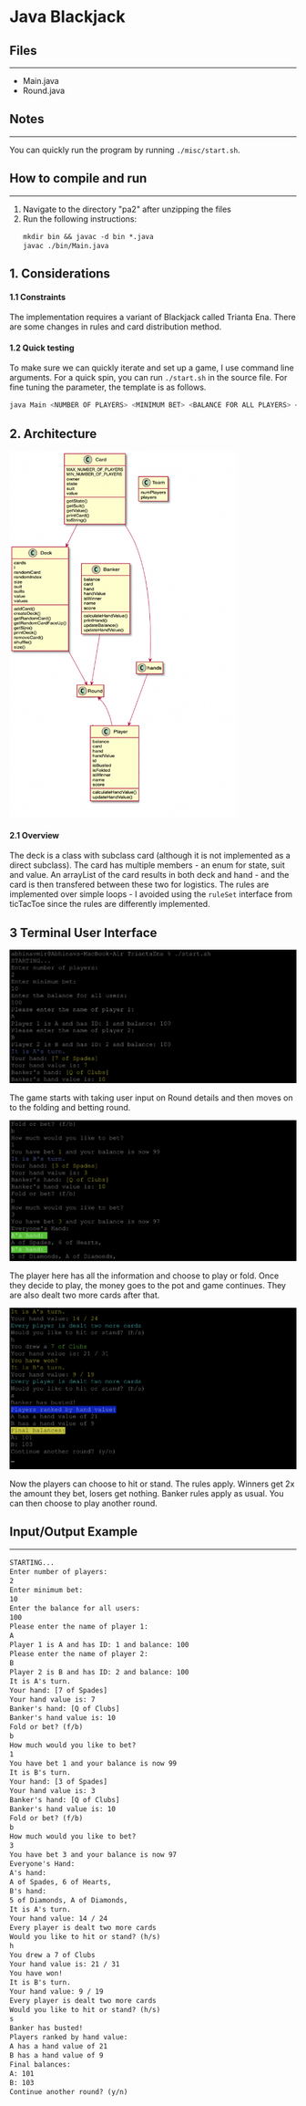 # Java Blackjack

## Files
---------------------------------------------------------------------------
- Main.java
- Round.java

## Notes
---------------------------------------------------------------------------
You can quickly run the program by running `./misc/start.sh`.

## How to compile and run
---------------------------------------------------------------------------
1. Navigate to the directory "pa2" after unzipping the files
2. Run the following instructions:
   ```shell
   mkdir bin && javac -d bin *.java
   javac ./bin/Main.java
   ```


## 1. Considerations

#### 1.1 Constraints
The implementation requires a variant of Blackjack called Trianta Ena. There are some changes in rules and card distribution method. 

#### 1.2 Quick testing
To make sure we can quickly iterate and set up a game, I use command line arguments. For a quick spin, you can run `./start.sh` in the source file. For fine tuning the parameter, the template is as follows.

```javascript
java Main <NUMBER OF PLAYERS> <MINIMUM BET> <BALANCE FOR ALL PLAYERS> <NAME OF PLAYERS (divided by space)>
```

## 2. Architecture

<img src = "./misc/uml.png"  style="width:400px;"/>

#### 2.1 Overview

The deck is a class with subclass card (although it is not implemented as a direct subclass). The card has multiple members - an enum for state, suit and value. An arrayList of the card results in both deck and hand - and the card is then transfered between these two for logistics. The rules are implemented over simple loops - I avoided using the `ruleSet` interface from ticTacToe since the rules are differently implemented.

## 3 Terminal User Interface

![](./misc/1.png)

The game starts with taking user input on Round details and then moves on to the folding and betting round.

![](./misc/2.png)

The player here has all the information and choose to play or fold. Once they decide to play, the money goes to the pot and game continues. They are also dealt two more cards after that.

![](./misc/3.png)

Now the players can choose to hit or stand. The rules apply. Winners get 2x the amount they bet, losers get nothing. Banker rules apply as usual. You can then choose to play another round.

## Input/Output Example
---------------------------------------------------------------------------
```shell
STARTING...
Enter number of players:
2
Enter minimum bet:
10
Enter the balance for all users:
100
Please enter the name of player 1:
A
Player 1 is A and has ID: 1 and balance: 100
Please enter the name of player 2:
B
Player 2 is B and has ID: 2 and balance: 100
It is A's turn.
Your hand: [7 of Spades]
Your hand value is: 7
Banker's hand: [Q of Clubs]
Banker's hand value is: 10
Fold or bet? (f/b)
b
How much would you like to bet?
1
You have bet 1 and your balance is now 99
It is B's turn.
Your hand: [3 of Spades]
Your hand value is: 3
Banker's hand: [Q of Clubs]
Banker's hand value is: 10
Fold or bet? (f/b)
b
How much would you like to bet?
3
You have bet 3 and your balance is now 97
Everyone's Hand:
A's hand:
A of Spades, 6 of Hearts,
B's hand:
5 of Diamonds, A of Diamonds,
It is A's turn.
Your hand value: 14 / 24
Every player is dealt two more cards
Would you like to hit or stand? (h/s)
h
You drew a 7 of Clubs
Your hand value is: 21 / 31
You have won!
It is B's turn.
Your hand value: 9 / 19
Every player is dealt two more cards
Would you like to hit or stand? (h/s)
s
Banker has busted!
Players ranked by hand value:
A has a hand value of 21
B has a hand value of 9
Final balances:
A: 101
B: 103
Continue another round? (y/n)

```